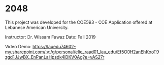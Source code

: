# 2048
This project was developed for the COE593 - COE Application offered at Lebanese American University.

Instructor: Dr. Wissam Fawaz
Date: Fall 2019

Video Demo: https://lauedu74602-my.sharepoint.com/:v:/g/personal/elie_raad01_lau_edu/Ef5O0H2anEhKooT9zgd1JJwBX_EnPanLaHpsdk4lDKV0Ag?e=vAS27r
